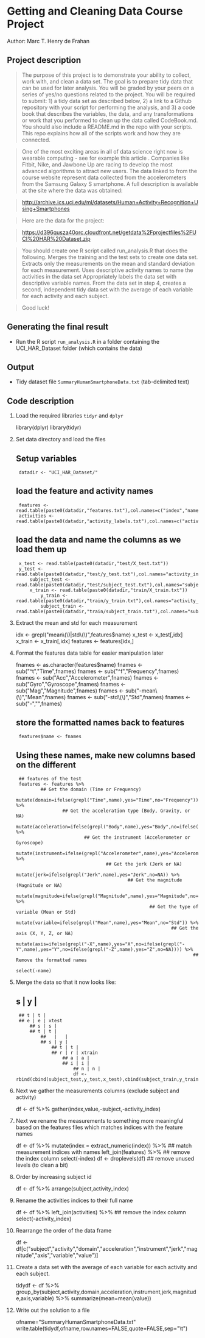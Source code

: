 Getting and Cleaning Data Course Project
========================================
Author: Marc T. Henry de Frahan

Project description
-------------------

> The purpose of this project is to demonstrate your ability to collect, work with, and clean a data set. The goal is to prepare tidy data that can be used for later analysis. You will be graded by your peers on a series of yes/no questions related to the project. You will be required to submit: 1) a tidy data set as described below, 2) a link to a Github repository with your script for performing the analysis, and 3) a code book that describes the variables, the data, and any transformations or work that you performed to clean up the data called CodeBook.md. You should also include a README.md in the repo with your scripts. This repo explains how all of the scripts work and how they are connected.

> One of the most exciting areas in all of data science right now is wearable computing - see for example this article . Companies like Fitbit, Nike, and Jawbone Up are racing to develop the most advanced algorithms to attract new users. The data linked to from the course website represent data collected from the accelerometers from the Samsung Galaxy S smartphone. A full description is available at the site where the data was obtained:

> http://archive.ics.uci.edu/ml/datasets/Human+Activity+Recognition+Using+Smartphones

> Here are the data for the project:

> https://d396qusza40orc.cloudfront.net/getdata%2Fprojectfiles%2FUCI%20HAR%20Dataset.zip

> You should create one R script called run_analysis.R that does the following.
> Merges the training and the test sets to create one data set.
> Extracts only the measurements on the mean and standard deviation for each measurement.
> Uses descriptive activity names to name the activities in the data set
> Appropriately labels the data set with descriptive variable names.
> From the data set in step 4, creates a second, independent tidy data set with the average of each variable for each activity and each subject.

> Good luck!


Generating the final result
-------------------------------

* Run the R script `run_analysis.R` in a folder containing the UCI_HAR_Dataset folder (which contains the data)


Output
----------------
* Tidy dataset file `SummaryHumanSmartphoneData.txt` (tab-delimited text)

Code description
----------------

1) Load the required libraries `tidyr` and `dplyr`

    library(dplyr)
        library(tidyr)

2) Set data directory and load the files

    ## Setup variables
        datadir <- "UCI_HAR_Dataset/"

    ## load the feature and activity names
        features <- read.table(paste0(datadir,"features.txt"),col.names=c("index","name"))
	    activities <- read.table(paste0(datadir,"activity_labels.txt"),col.names=c("activity_index","activity"))

    ## load the data and name the columns as we load them up
        x_test <- read.table(paste0(datadir,"test/X_test.txt"))
	    y_test <- read.table(paste0(datadir,"test/y_test.txt"),col.names="activity_index")
	        subject_test <- read.table(paste0(datadir,"test/subject_test.txt"),col.names="subject")
		    x_train <- read.table(paste0(datadir,"train/X_train.txt"))
		        y_train <- read.table(paste0(datadir,"train/y_train.txt"),col.names="activity_index")
			    subject_train <- read.table(paste0(datadir,"train/subject_train.txt"),col.names="subject")

3) Extract the mean and std for each measurement

    idx <- grepl("mean\\(\\)|std\\(\\)",features$name)
        x_test <- x_test[,idx]
	    x_train <- x_train[,idx]
	        features <- features[idx,]

4) Format the features data table for easier manipulation later

    fnames <- as.character(features$name)
        fnames <- sub("^t","Time",fnames)
	    fnames <- sub("^f","Frequency",fnames)
	        fnames <- sub("Acc","Accelerometer",fnames)
		    fnames <- sub("Gyro","Gyroscope",fnames)
		        fnames <- sub("Mag","Magnitude",fnames)
			    fnames <- sub("-mean\\(\\)","Mean",fnames)
			        fnames <- sub("-std\\(\\)","Std",fnames)
				    fnames <- sub("-","",fnames)

    ## store the formatted names back to features
        features$name <- fnames

    ## Using these names, make new columns based on the different
        ## features of the test
	    features <- features %>%
	            ## Get the domain (Time or Frequency)
		            mutate(domain=ifelse(grepl("Time",name),yes="Time",no="Frequency")) %>%
			            ## Get the acceleration type (Body, Gravity, or NA)
				            mutate(acceleration=ifelse(grepl("Body",name),yes="Body",no=ifelse(grepl("Gravity",name),yes="Gravity",no=NA))) %>%
					            ## Get the instrument (Accelerometer or Gyroscope)
						            mutate(instrument=ifelse(grepl("Accelerometer",name),yes="Accelerometer",no="Gyroscope")) %>%
							            ## Get the jerk (Jerk or NA)
								            mutate(jerk=ifelse(grepl("Jerk",name),yes="Jerk",no=NA)) %>%
									            ## Get the magnitude (Magnitude or NA)
										            mutate(magnitude=ifelse(grepl("Magnitude",name),yes="Magnitude",no=NA)) %>%
											            ## Get the type of variable (Mean or Std)
												            mutate(variable=ifelse(grepl("Mean",name),yes="Mean",no="Std")) %>%
													            ## Get the axis (X, Y, Z, or NA)
														            mutate(axis=ifelse(grepl("-X",name),yes="X",no=ifelse(grepl("-Y",name),yes="Y",no=ifelse(grepl("-Z",name),yes="Z",no=NA)))) %>%
															            ## Remove the formatted names
																            select(-name)



5) Merge the data so that it now looks like:

    ## s | y |
        ## t | t |
	    ## e | e | xtest
	        ## s | s |
		    ## t | t |
		        ##   |   |
			    ## s | y |
			        ## t | t |
				    ## r | r | xtrain
				        ## a | a |
					    ## i | i |
					        ## n | n |
						    df <- rbind(cbind(subject_test,y_test,x_test),cbind(subject_train,y_train,x_train))

6) Next we gather the measurements columns (exclude subject and activity)

    df <- df %>% gather(index,value,-subject,-activity_index)

7) Next we rename the measurements to something more meaningful based on the features files which matches indices with the feature names

    df <- df %>%
            mutate(index = extract_numeric(index)) %>%
	            ## match measurement indices with names
		            left_join(features) %>%
			            ## remove the index column
				            select(-index)
					        df <- droplevels(df) ## remove unused levels (to clean a bit)

8) Order by increasing subject id

    df <- df %>%
            arrange(subject,activity_index)

9) Rename the activities indices to their full name

    df <- df %>%
            left_join(activities) %>%
	            ## remove the index column
		            select(-activity_index)

10) Rearrange the order of the data frame

    df <- df[c("subject","activity","domain","acceleration","instrument","jerk","magnitude","axis","variable","value")]

11) Create a data set with the average of each variable for each activity and each subject.

    tidydf <- df %>%
            group_by(subject,activity,domain,acceleration,instrument,jerk,magnitude,axis,variable) %>%
	            summarize(mean=mean(value))

12) Write out the solution to a file

    ofname="SummaryHumanSmartphoneData.txt"
        write.table(tidydf,ofname,row.names=FALSE,quote=FALSE,sep="\t")